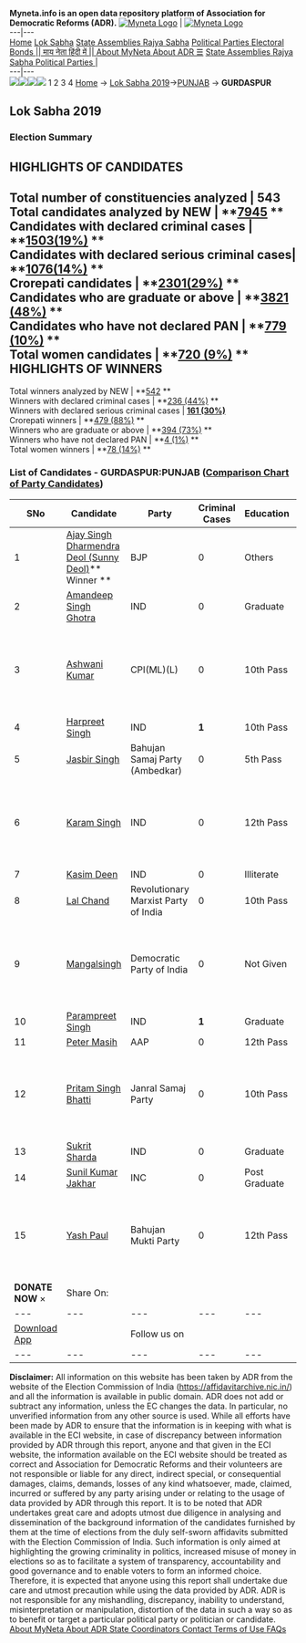**Myneta.info is an open data repository platform of Association for Democratic Reforms (ADR).**
[![Myneta Logo](https://www.myneta.info/lib/img/myneta-logo.png)](https://www.myneta.info/) | [![Myneta Logo](https://www.myneta.info/lib/img/adr-logo.png)](https://adrindia.org)  
---|---  
[Home](https://www.myneta.info/) [Lok Sabha](https://www.myneta.info/#ls "Lok Sabha") [ State Assemblies ](https://www.myneta.info/#sa "State Assemblies") [Rajya Sabha](https://www.myneta.info/#rs "Rajya Sabha") [Political Parties ](https://www.myneta.info/party "Political Parties") [ Electoral Bonds ](https://www.myneta.info/electoral_bonds "Electoral Bonds") [ || माय नेता हिंदी में || ](https://translate.google.co.in/translate?prev=hp&hl=en&js=y&u=www.myneta.info&sl=en&tl=hi&history_state0=) [ About MyNeta ](https://adrindia.org/content/about-myneta) [ About ADR ](https://adrindia.org/about-adr/who-we-are) [☰](javascript:void\(0\))
[ State Assemblies ](https://www.myneta.info/#sa "State Assemblies") [ Rajya Sabha ](https://www.myneta.info/#rs "Rajya Sabha") [ Political Parties ](https://www.myneta.info/party "Political Parties")
|   
---|---  
![](https://www.myneta.info/lib/img/banner/banner-1.png)![](https://www.myneta.info/lib/img/banner/banner-2.png)![](https://www.myneta.info/lib/img/banner/banner-3.png)![](https://www.myneta.info/lib/img/banner/banner-4.png)
1  2  3  4 
[Home](https://www.myneta.info/) → [Lok Sabha 2019](https://www.myneta.info/LokSabha2019/)→[PUNJAB](https://www.myneta.info/LokSabha2019/index.php?action=show_constituencies&state_id=52) → **GURDASPUR**
### 
## Lok Sabha 2019
###  Election Summary 
HIGHLIGHTS OF CANDIDATES  
---  
Total number of constituencies analyzed |  543   
Total candidates analyzed by NEW | **[7945](https://www.myneta.info/LokSabha2019/index.php?action=summary&subAction=candidates_analyzed&sort=candidate#summary) **  
Candidates with declared criminal cases | **[1503(19%)](https://www.myneta.info/LokSabha2019/index.php?action=summary&subAction=crime&sort=candidate#summary) **  
Candidates with declared serious criminal cases| **[1076(14%)](https://www.myneta.info/LokSabha2019/index.php?action=summary&subAction=serious_crime&sort=candidate#summary) **  
Crorepati candidates | **[2301(29%)](https://www.myneta.info/LokSabha2019/index.php?action=summary&subAction=crorepati&sort=candidate#summary) **  
Candidates who are graduate or above | **[3821 (48%)](https://www.myneta.info/LokSabha2019/index.php?action=summary&subAction=education&sort=candidate#summary) **  
Candidates who have not declared PAN | **[779 (10%)](https://www.myneta.info/LokSabha2019/index.php?action=summary&subAction=without_pan&sort=candidate#summary) **  
Total women candidates | **[720 (9%)](https://www.myneta.info/LokSabha2019/index.php?action=summary&subAction=women_candidate&sort=candidate#summary) **  
HIGHLIGHTS OF WINNERS  
---  
Total winners analyzed by NEW | **[542](https://www.myneta.info/LokSabha2019/index.php?action=summary&subAction=winner_analyzed&sort=candidate#summary) **  
Winners with declared criminal cases | **[236 (44%)](https://www.myneta.info/LokSabha2019/index.php?action=summary&subAction=winner_crime&sort=candidate#summary) **  
Winners with declared serious criminal cases | **[161 (30%)](https://www.myneta.info/LokSabha2019/index.php?action=summary&subAction=winner_serious_crime&sort=candidate#summary)**  
Crorepati winners | **[479 (88%)](https://www.myneta.info/LokSabha2019/index.php?action=summary&subAction=winner_crorepati&sort=candidate#summary) **  
Winners who are graduate or above | **[394 (73%)](https://www.myneta.info/LokSabha2019/index.php?action=summary&subAction=winner_education&sort=candidate#summary) **  
Winners who have not declared PAN | **[4 (1%)](https://www.myneta.info/LokSabha2019/index.php?action=summary&subAction=winner_without_pan&sort=candidate#summary) **  
Total women winners | **[78 (14%)](https://www.myneta.info/LokSabha2019/index.php?action=summary&subAction=winner_women&sort=candidate#summary) **  
### List of Candidates - GURDASPUR:PUNJAB ([Comparison Chart of Party Candidates](https://www.myneta.info/LokSabha2019/comparisonchart.php?constituency_id=764))
SNo | Candidate| Party| Criminal Cases| Education| Age| Total Assets| Liabilities  
---|---|---|---|---|---|---|---  
1  | [Ajay Singh Dharmendra Deol (Sunny Deol)](https://www.myneta.info/LokSabha2019/candidate.php?candidate_id=13532)** Winner ** | BJP | 0 | Others| 59 | Rs 87,19,25,679 ~ 87 Crore+ | Rs 53,46,44,785 ~ 53 Crore+  
2  | [Amandeep Singh Ghotra](https://www.myneta.info/LokSabha2019/candidate.php?candidate_id=13824) | IND | 0 | Graduate| 39 | Rs 27,06,333 ~ 27 Lacs+ | Rs 0 ~   
3  | [Ashwani Kumar](https://www.myneta.info/LokSabha2019/candidate.php?candidate_id=13121) | CPI(ML)(L) | 0 | 10th Pass| 35 | ![](https://myneta.info/image_v2.php?myneta_folder=LokSabha2019&candidate_id=13121&col=ta) | ![](https://myneta.info/image_v2.php?myneta_folder=LokSabha2019&candidate_id=13121&col=lia)  
4  | [Harpreet Singh](https://www.myneta.info/LokSabha2019/candidate.php?candidate_id=13819) | IND | **1** | 10th Pass| 39 | Rs 3,20,000 ~ 3 Lacs+ | Rs 0 ~   
5  | [Jasbir Singh](https://www.myneta.info/LokSabha2019/candidate.php?candidate_id=13817) | Bahujan Samaj Party (Ambedkar) | 0 | 5th Pass| 33 | Rs 2,51,000 ~ 2 Lacs+ | Rs 0 ~   
6  | [Karam Singh](https://www.myneta.info/LokSabha2019/candidate.php?candidate_id=13823) | IND | 0 | 12th Pass| 42 | ![](https://myneta.info/image_v2.php?myneta_folder=LokSabha2019&candidate_id=13823&col=ta) | ![](https://myneta.info/image_v2.php?myneta_folder=LokSabha2019&candidate_id=13823&col=lia)  
7  | [Kasim Deen](https://www.myneta.info/LokSabha2019/candidate.php?candidate_id=13821) | IND | 0 | Illiterate| 44 | Rs 1,46,300 ~ 1 Lacs+ | Rs 0 ~   
8  | [Lal Chand](https://www.myneta.info/LokSabha2019/candidate.php?candidate_id=13530) | Revolutionary Marxist Party of India | 0 | 10th Pass| 49 | Rs 4,06,299 ~ 4 Lacs+ | Rs 25,000 ~ 25 Thou+  
9  | [Mangalsingh](https://www.myneta.info/LokSabha2019/candidate.php?candidate_id=13531) | Democratic Party of India | 0 | Not Given| 41 | ![](https://myneta.info/image_v2.php?myneta_folder=LokSabha2019&candidate_id=13531&col=ta) | ![](https://myneta.info/image_v2.php?myneta_folder=LokSabha2019&candidate_id=13531&col=lia)  
10  | [Parampreet Singh](https://www.myneta.info/LokSabha2019/candidate.php?candidate_id=13820) | IND | **1** | Graduate| 25 | Rs 80,000 ~ 80 Thou+ | Rs 0 ~   
11  | [Peter Masih](https://www.myneta.info/LokSabha2019/candidate.php?candidate_id=13122) | AAP | 0 | 12th Pass| 37 | Rs 27,68,778 ~ 27 Lacs+ | Rs 7,77,377 ~ 7 Lacs+  
12  | [Pritam Singh Bhatti](https://www.myneta.info/LokSabha2019/candidate.php?candidate_id=13533) | Janral Samaj Party | 0 | 10th Pass| 63 | ![](https://myneta.info/image_v2.php?myneta_folder=LokSabha2019&candidate_id=13533&col=ta) | ![](https://myneta.info/image_v2.php?myneta_folder=LokSabha2019&candidate_id=13533&col=lia)  
13  | [Sukrit Sharda](https://www.myneta.info/LokSabha2019/candidate.php?candidate_id=13818) | IND | 0 | Graduate| 0 | Rs 33,33,000 ~ 33 Lacs+ | Rs 0 ~   
14  | [Sunil Kumar Jakhar](https://www.myneta.info/LokSabha2019/candidate.php?candidate_id=13123) | INC | 0 | Post Graduate| 65 | Rs 25,17,62,701 ~ 25 Crore+ | Rs 0 ~   
15  | [Yash Paul](https://www.myneta.info/LokSabha2019/candidate.php?candidate_id=13822) | Bahujan Mukti Party | 0 | 12th Pass| 30 | ![](https://myneta.info/image_v2.php?myneta_folder=LokSabha2019&candidate_id=13822&col=ta) | ![](https://myneta.info/image_v2.php?myneta_folder=LokSabha2019&candidate_id=13822&col=lia)  
|  **DONATE NOW** × |  Share On:  | [](https://api.whatsapp.com/send?text=https%3A%2F%2Fmyneta.info%2Fpunjab2022%2Findex.php%3Faction%3Dshow_constituencies%26state_id%3D19) | [](https://www.facebook.com/sharer/sharer.php?u=https%3A%2F%2Fmyneta.info%2Fpunjab2022%2Findex.php%3Faction%3Dshow_constituencies%26state_id%3D19) | [](https://twitter.com/share?url=https%3A%2F%2Fmyneta.info%2Fpunjab2022%2Findex.php%3Faction%3Dshow_constituencies%26state_id%3D19)  
---|---|---|---|---  
| [ Download App ](https://play.google.com/store/apps/details?id=com.webrosoft.myneta1&pcampaignid=pcampaignidMKT-Other-global-all-co-prtnr-py-PartBadge-Mar2515-1) | [](https://play.google.com/store/apps/details?id=com.webrosoft.myneta1&pcampaignid=pcampaignidMKT-Other-global-all-co-prtnr-py-PartBadge-Mar2515-1) |  Follow us on  | [](https://www.facebook.com/adrindia.org/) | [](https://twitter.com/adrspeaks) | [](https://groups.google.com/g/national-election-watch?hl=en&pli=1) | [](https://www.instagram.com/adrspeaks/) | [](https://www.youtube.com/user/adrspeaks) | [](https://sharechat.com/profile/adrspeaks)  
---|---|---|---|---|---|---|---|---  
**Disclaimer:** All information on this website has been taken by ADR from the website of the Election Commission of India (https://affidavitarchive.nic.in/) and all the information is available in public domain. ADR does not add or subtract any information, unless the EC changes the data. In particular, no unverified information from any other source is used. While all efforts have been made by ADR to ensure that the information is in keeping with what is available in the ECI website, in case of discrepancy between information provided by ADR through this report, anyone and that given in the ECI website, the information available on the ECI website should be treated as correct and Association for Democratic Reforms and their volunteers are not responsible or liable for any direct, indirect special, or consequential damages, claims, demands, losses of any kind whatsoever, made, claimed, incurred or suffered by any party arising under or relating to the usage of data provided by ADR through this report. It is to be noted that ADR undertakes great care and adopts utmost due diligence in analysing and dissemination of the background information of the candidates furnished by them at the time of elections from the duly self-sworn affidavits submitted with the Election Commission of India. Such information is only aimed at highlighting the growing criminality in politics, increased misuse of money in elections so as to facilitate a system of transparency, accountability and good governance and to enable voters to form an informed choice. Therefore, it is expected that anyone using this report shall undertake due care and utmost precaution while using the data provided by ADR. ADR is not responsible for any mishandling, discrepancy, inability to understand, misinterpretation or manipulation, distortion of the data in such a way so as to benefit or target a particular political party or politician or candidate. 
[ About MyNeta ](https://adrindia.org/content/about-myneta) [ About ADR ](https://adrindia.org/about-adr/who-we-are) [ State Coordinators ](https://adrindia.org/about-adr/state-coordinators) [ Contact ](https://adrindia.org/contact-us) [ Terms of Use ](https://adrindia.org/content/adr-terms-use) [ FAQs ](https://adrindia.org/content/faqs)
